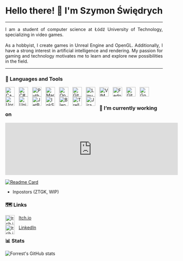 <h1 align="center"> Hello there! 👋 I'm Szymon Świędrych </h1>

---

<div style="text-align: justify">
I am a student of computer science at Łódź University of Technology, specializing
in video games.
</div>

<br>

<div style="text-align: justify">
As a hobbyist, I create games in Unreal Engine and OpenGL.
Additionally, I have a strong interest in artificial intelligence and rendering.
My passion for gaming and technology motivates me to learn and explore new possibilities
in the field.
</div>

---

### 🧰 Languages and Tools

<img align="left" alt="C++" width="30px" style="padding-right:10px;" src="https://cdn.jsdelivr.net/gh/devicons/devicon/icons/cplusplus/cplusplus-line.svg" />
<img align="left" alt="C#" width="30px" style="padding-right:10px;" src="https://cdn.jsdelivr.net/gh/devicons/devicon/icons/csharp/csharp-original.svg" />
<img align="left" alt="Python" width="30px" style="padding-right:10px;" src="https://cdn.jsdelivr.net/gh/devicons/devicon/icons/python/python-plain.svg" />
<img align="left" alt="Markdown" width="30px" style="padding-right:10px;" src="https://cdn.jsdelivr.net/gh/devicons/devicon/icons/markdown/markdown-original.svg" />
<img align="left" alt="OpenGL" width="30px" style="padding-right:10px;" src="https://cdn.jsdelivr.net/gh/devicons/devicon/icons/opengl/opengl-original.svg" />
<img align="left" alt="Git" width="30px" style="padding-right:10px;" src="https://cdn.jsdelivr.net/gh/devicons/devicon/icons/git/git-original.svg" />
<img align="left" alt="Linux" width="30px" style="padding-right:10px;" src="https://cdn.jsdelivr.net/gh/devicons/devicon/icons/linux/linux-original.svg" />
<img align="left" alt="VIM" width="30px" style="padding-right:10px;" src="https://cdn.jsdelivr.net/gh/devicons/devicon/icons/vim/vim-original.svg" />
<img align="left" alt="Fedora" width="30px" style="padding-right:10px;" src="https://cdn.jsdelivr.net/gh/devicons/devicon/icons/fedora/fedora-plain.svg" />
<img align="left" alt="GitHub" width="30px" style="padding-right:10px;" src="https://cdn.jsdelivr.net/gh/devicons/devicon/icons/github/github-original.svg" />
<img align="left" alt="Godot" width="30px" style="padding-right:10px;" src="https://cdn.jsdelivr.net/gh/devicons/devicon/icons/godot/godot-original.svg" />
<img align="left" alt="Unreal Engine" width="30px" style="padding-right:10px;" src="https://cdn.jsdelivr.net/gh/devicons/devicon/icons/unrealengine/unrealengine-original.svg" />
<img align="left" alt="Unity" width="30px" style="padding-right:10px;" src="https://cdn.jsdelivr.net/gh/devicons/devicon/icons/unity/unity-original.svg" />
<img align="left" alt="JetBrains" width="30px" style="padding-right:10px;" src="https://cdn.jsdelivr.net/gh/devicons/devicon/icons/jetbrains/jetbrains-original.svg" />
<img align="left" alt="InkScape" width="30px" style="padding-right:10px;" src="https://cdn.jsdelivr.net/gh/devicons/devicon/icons/inkscape/inkscape-plain.svg" />
<img align="left" alt="Blender" width="30px" style="padding-right:10px;" src="https://cdn.jsdelivr.net/gh/devicons/devicon/icons/blender/blender-original.svg" />
<img align="left" alt="Trello" width="30px" style="padding-right:10px;" src="https://cdn.jsdelivr.net/gh/devicons/devicon/icons/trello/trello-plain.svg" />
<img align="left" alt="Jira" width="30px" style="padding-right:10px;" src="https://cdn.jsdelivr.net/gh/devicons/devicon/icons/jira/jira-original.svg" />
           
<br> <br>

### 🔭 I’m currently working on
<iframe src="https://itch.io/embed/2056287?linkback=true&amp;bg_color=222222&amp;fg_color=eeeeee&amp;link_color=327345&amp;border_color=363636" width="552" height="167" frameborder="0"><a href="https://erulathra.itch.io/the-timeman">The Timeman by Szymon Świędrych, bortok123</a></iframe>

[![Readme Card](https://github-readme-stats.vercel.app/api/pin/?username=Erulathra&repo=doom_ai&theme=onedark)](https://github.com/Erulathra/doom_ai)
- Inpostors (ZTGK, WIP)

### 🗺 Links
<img align="left" alt="Itch.io" width="30px" style="padding-right:10px;" src="https://raw.githubusercontent.com/FortAwesome/Font-Awesome/0698449d50f2b95517562295a59d414afc68b369/svgs/brands/itch-io.svg" />

[Itch.io](https://erulathra.itch.io/)

<img align="left" alt="Itch.io" width="30px" style="padding-right:10px;" src="https://raw.githubusercontent.com/FortAwesome/Font-Awesome/0698449d50f2b95517562295a59d414afc68b369/svgs/brands/linkedin-in.svg" />

[LinkedIn](https://www.linkedin.com/in/szymon-%C5%9Bwi%C4%99drych-01733a243/)


### 📊 Stats

![Forrest's GitHub stats](https://github-readme-stats.vercel.app/api?username=erulathra&show_icons=true&theme=onedark)
